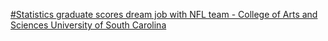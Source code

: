 [#Statistics graduate scores dream job with NFL team - College of Arts and Sciences   University of South Carolina ](https://qi.tc/qi/110122)